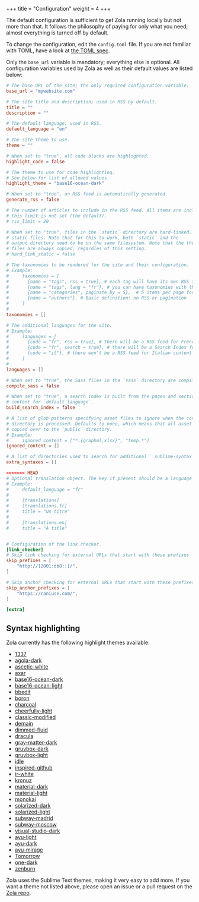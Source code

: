 +++
title = "Configuration"
weight = 4
+++

The default configuration is sufficient to get Zola running locally but not more than that.
It follows the philosophy of paying for only what you need; almost everything is turned off by default.

To change the configuration, edit the `config.toml` file.
If you are not familiar with TOML, have a look at [the TOML spec](https://github.com/toml-lang/toml).

Only the `base_url` variable is mandatory; everything else is optional. All configuration variables
used by Zola as well as their default values are listed below:


```toml
# The base URL of the site; the only required configuration variable.
base_url = "mywebsite.com"

# The site title and description; used in RSS by default.
title = ""
description = ""

# The default language; used in RSS.
default_language = "en"

# The site theme to use.
theme = ""

# When set to "true", all code blocks are highlighted.
highlight_code = false

# The theme to use for code highlighting.
# See below for list of allowed values.
highlight_theme = "base16-ocean-dark"

# When set to "true", an RSS feed is automatically generated.
generate_rss = false

# The number of articles to include in the RSS feed. All items are included if
# this limit is not set (the default).
# rss_limit = 20

# When set to "true", files in the `static` directory are hard-linked. Useful for large
# static files. Note that for this to work, both `static` and the
# output directory need to be on the same filesystem. Note that the theme's `static`
# files are always copied, regardles of this setting.
# hard_link_static = false

# The taxonomies to be rendered for the site and their configuration.
# Example:
#     taxonomies = [
#       {name = "tags", rss = true}, # each tag will have its own RSS feed
#       {name = "tags", lang = "fr"}, # you can have taxonomies with the same name in multiple languages
#       {name = "categories", paginate_by = 5},  # 5 items per page for a term
#       {name = "authors"}, # Basic definition: no RSS or pagination
#     ]
#
taxonomies = []

# The additional languages for the site.
# Example:
#     languages = [
#       {code = "fr", rss = true}, # there will be a RSS feed for French content
#       {code = "fr", search = true}, # there will be a Search Index for French content
#       {code = "it"}, # there won't be a RSS feed for Italian content
#     ]
#
languages = []

# When set to "true", the Sass files in the `sass` directory are compiled.
compile_sass = false

# When set to "true", a search index is built from the pages and section
# content for `default_language`.
build_search_index = false

# A list of glob patterns specifying asset files to ignore when the content
# directory is processed. Defaults to none, which means that all asset files are
# copied over to the `public` directory.
# Example:
#     ignored_content = ["*.{graphml,xlsx}", "temp.*"]
ignored_content = []

# A list of directories used to search for additional `.sublime-syntax` files.
extra_syntaxes = []

<<<<<<< HEAD
# Optional translation object. The key if present should be a language code.
# Example:
#     default_language = "fr"
#
#     [translations]
#     [translations.fr]
#     title = "Un titre"
#
#     [translations.en]
#     title = "A title"


# Configuration of the link checker.
[link_checker]
# Skip link checking for external URLs that start with these prefixes
skip_prefixes = [
    "http://[2001:db8::]/",
]

# Skip anchor checking for external URLs that start with these prefixes
skip_anchor_prefixes = [
    "https://caniuse.com/",
]

[extra]
```

## Syntax highlighting

Zola currently has the following highlight themes available:

- [1337](https://tmtheme-editor.herokuapp.com/#!/editor/theme/1337)
- [agola-dark](https://tmtheme-editor.herokuapp.com/#!/editor/theme/Agola%20Dark)
- [ascetic-white](https://tmtheme-editor.herokuapp.com/#!/editor/theme/Ascetic%20White)
- [axar](https://tmtheme-editor.herokuapp.com/#!/editor/theme/Axar)
- [base16-ocean-dark](https://tmtheme-editor.herokuapp.com/#!/editor/theme/Base16%20Ocean%20Dark)
- [base16-ocean-light](https://tmtheme-editor.herokuapp.com/#!/editor/theme/Base16%20Ocean%20Light)
- [bbedit](https://tmtheme-editor.herokuapp.com/#!/editor/theme/BBEdit)
- [boron](https://tmtheme-editor.herokuapp.com/#!/editor/theme/Boron)
- [charcoal](https://tmtheme-editor.herokuapp.com/#!/editor/theme/Charcoal)
- [cheerfully-light](https://tmtheme-editor.herokuapp.com/#!/editor/theme/Cheerfully%20Light)
- [classic-modified](https://tmtheme-editor.herokuapp.com/#!/editor/theme/Classic%20Modified)
- [demain](https://tmtheme-editor.herokuapp.com/#!/editor/theme/Demain)
- [dimmed-fluid](https://tmtheme-editor.herokuapp.com/#!/editor/theme/Dimmed%20Fluid)
- [dracula](https://draculatheme.com/)
- [gray-matter-dark](https://tmtheme-editor.herokuapp.com/#!/editor/theme/Gray%20Matter%20Dark)
- [gruvbox-dark](https://github.com/morhetz/gruvbox)
- [gruvbox-light](https://github.com/morhetz/gruvbox)
- [idle](https://tmtheme-editor.herokuapp.com/#!/editor/theme/IDLE)
- [inspired-github](https://tmtheme-editor.herokuapp.com/#!/editor/theme/Inspiredgithub)
- [ir-white](https://tmtheme-editor.herokuapp.com/#!/editor/theme/IR_White)
- [kronuz](https://tmtheme-editor.herokuapp.com/#!/editor/theme/Kronuz)
- [material-dark](https://tmtheme-editor.herokuapp.com/#!/editor/theme/Material%20Dark)
- [material-light](https://github.com/morhetz/gruvbox)
- [monokai](https://tmtheme-editor.herokuapp.com/#!/editor/theme/Monokai)
- [solarized-dark](https://tmtheme-editor.herokuapp.com/#!/editor/theme/Solarized%20(dark))
- [solarized-light](https://tmtheme-editor.herokuapp.com/#!/editor/theme/Solarized%20(light))
- [subway-madrid](https://github.com/idleberg/Subway.tmTheme)
- [subway-moscow](https://github.com/idleberg/Subway.tmTheme)
- [visual-studio-dark](https://tmtheme-editor.herokuapp.com/#!/editor/theme/Visual%20Studio%20Dark)
- [ayu-light](https://github.com/dempfi/ayu)
- [ayu-dark](https://github.com/dempfi/ayu)
- [ayu-mirage](https://github.com/dempfi/ayu)
- [Tomorrow](https://tmtheme-editor.herokuapp.com/#!/editor/theme/Tomorrow)
- [one-dark](https://github.com/andresmichel/one-dark-theme)
- [zenburn](https://github.com/colinta/zenburn)

Zola uses the Sublime Text themes, making it very easy to add more.
If you want a theme not listed above, please open an issue or a pull request on the [Zola repo](https://github.com/getzola/zola).
